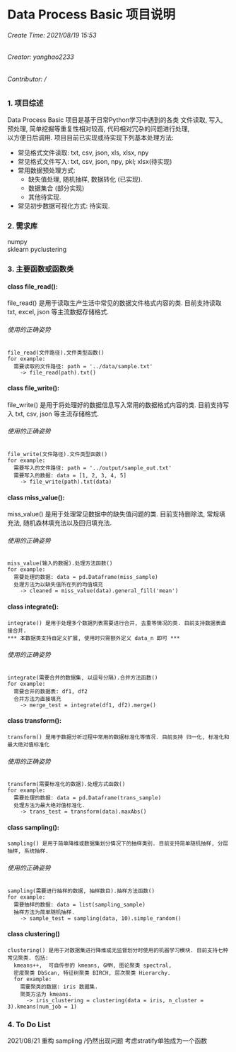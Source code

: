 # Data Process Basic 项目说明  

###### Create Time: 2021/08/19 15:53
###### Creator: yanghao2233 
###### Contributor: /


### 1. 项目综述  
  Data Process Basic 项目是基于日常Python学习中遇到的各类 文件读取, 写入, 预处理, 简单挖掘等重复性相对较高, 代码相对冗杂的问题进行处理,   
  以方便日后调用. 项目目前已实现或待实现下列基本处理方法:  
* 常见格式文件读取: txt, csv, json, xls, xlsx, npy
* 常见格式文件写入: txt, csv, json, npy, pkl; xlsx(待实现)
* 常用数据预处理方式: 
  * 缺失值处理, 随机抽样, 数据转化 (已实现). 
  * 数据集合 (部分实现)
  * 其他待实现.
* 常见初步数据可视化方式: 待实现.

### 2. 需求库
  numpy  
  sklearn
  pyclustering
  
### 3. 主要函数或函数类
#### class file_read():
  file_read() 是用于读取生产生活中常见的数据文件格式内容的类. 目前支持读取 txt, excel, json 等主流数据存储格式.  
###### 使用的正确姿势  
    file_read(文件路径).文件类型函数()  
    for example:  
      需要读取的文件路径: path = '../data/sample.txt'  
        -> file_read(path).txt()  
    
#### class file_write():
  file_write() 是用于将处理好的数据信息写入常用的数据格式内容的类. 目前支持写入 txt, csv, json 等主流存储格式.
###### 使用的正确姿势
    file_write(文件路径).文件类型函数()  
    for example:  
      需要写入的文件路径: path = '../output/sample_out.txt'  
      需要写入的数据: data = [1, 2, 3, 4, 5]  
        -> file_write(path).txt(data)    

#### class miss_value():  
   miss_value() 是用于处理常见数据中的缺失值问题的类. 目前支持删除法, 常规填充法, 随机森林填充法以及回归填充法.  
###### 使用的正确姿势  
    miss_value(输入的数据).处理方法函数()
    for example:
      需要处理的数据: data = pd.Dataframe(miss_sample)  
      处理方法为以缺失值所在列的均值填充  
        -> cleaned = miss_value(data).general_fill('mean')  

#### class integrate():
    integrate() 是用于处理多个数据列表需要进行合并, 去重等情况的类. 目前支持数据表直接合并.  
    *** 本数据类支持自定义扩展, 使用时只需额外定义 data_n 即可 ***
###### 使用的正确姿势
    integrate(需要合并的数据集, 以逗号分隔).合并方法函数()
    for example:  
      需要合并的数据表: df1, df2  
      合并方法为直接填充  
        -> merge_test = integrate(df1, df2).merge()

#### class transform():
    transform() 是用于数据分析过程中常用的数据标准化等情况. 目前支持 归一化, 标准化和最大绝对值标准化
###### 使用的正确姿势
    transform(需要标准化的数据).处理方式函数()  
    for example:  
      需要处理的数据: data = pd.Dataframe(trans_sample)  
      处理方法为最大绝对值标准化.  
        -> trans_test = transform(data).maxAbs()

#### class sampling():
    sampling() 是用于简单降维或数据集划分情况下的抽样类别. 目前支持简单随机抽样, 分层抽样, 系统抽样.  
###### 使用的正确姿势  
    sampling(需要进行抽样的数据, 抽样数目).抽样方法函数()  
    for example:
      需要抽样的数据: data = list(sampling_sample)  
      抽样方法为简单随机抽样.  
        -> sample_test = sampling(data, 10).simple_random()

#### class clustering()
    clustering() 是用于对数据集进行降维或无监督划分时使用的机器学习模块. 目前支持七种常见聚类. 包括:  
      kmeans++,  可自传参的 kmeans, GMM, 图论聚类 spectral,   
      密度聚类 DbScan, 特征树聚类 BIRCH, 层次聚类 Hierarchy.   
      for example:  
        需要聚类的数据: iris 数据集.  
        聚类方法为 kmeans.
          -> iris_clustering = clustering(data = iris, n_cluster = 3).kmeans(num_job = 1)

### 4. To Do List
  2021/08/21 重构 sampling /仍然出现问题 考虑stratify单独成为一个函数
